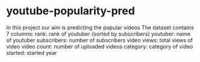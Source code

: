 # youtube-popularity-pred
In this project our aim is predicting the popular videos
The dataset contains 7 columns:
rank: rank of youtuber (sorted by subscribers)
youtuber: name of youtuber
subscribers: number of subscribers
video views: total views of video
video count: number of uploaded videos
category: category of video
started: started year
